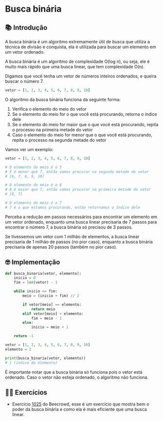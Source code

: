 # Busca binária

## 📚 Introdução

A busca binária é um algoritmo extremamente útil de busca que utiliza a técnica de divisão e conquista, ela é utilizada para buscar um elemento em um vetor ordenado.

A busca binária é um algoritmo de complexidade O(log n), ou seja, ele é muito mais rápido que uma busca linear, que tem complexidade O(n).

Digamos que você tenha um vetor de números inteiros ordenados, e queira buscar o número 7.

```py
vetor = [1, 2, 3, 4, 5, 6, 7, 8, 9, 10]
```

O algoritmo da busca binária funciona da seguinte forma:

1. Verifica o elemento do meio do vetor
2. Se o elemento do meio for o que você está procurando, retorna o índice dele
3. Se o elemento do meio for maior que o que você está procurando, repita o processo na primeira metade do vetor
4. Caso o elemento do meio for menor que o que você está procurando, repita o processo na segunda metade do vetor

Vamos ver um exemplo:

```py
vetor = [1, 2, 3, 4, 5, 6, 7, 8, 9, 10]

# O elemento do meio é o 5
# 5 é menor que 7, então vamos procurar na segunda metade do vetor
# [6, 7, 8, 9, 10]

# O elemento do meio é o 8
# 8 é maior que 7, então vamos procurar na primeira metade do vetor
# [6, 7]

# O elemento do meio é o 7
# 7 é o que estamos procurando, então retornamos o índice dele
```

Perceba a redução em passos necessários para encontrar um elemento em um vetor ordenado, enquanto uma busca linear precisaria de 7 passos para encontrar o número 7, a busca binária só precisou de 3 passos.

Se tivessemos um vetor com 1 milhão de elementos, a busca linear precisaria de 1 milhão de passos (no pior caso), enquanto a busca binária precisaria de apenas 20 passos (também no pior caso).

## 🤓 Implementação

```py
def busca_binaria(vetor, elemento):
    inicio = 0
    fim = len(vetor) - 1

    while inicio <= fim:
        meio = (inicio + fim) // 2

        if vetor[meio] == elemento:
            return meio
        elif vetor[meio] > elemento:
            fim = meio - 1
        else:
            inicio = meio + 1

    return -1

vetor = [1, 2, 3, 4, 5, 6, 7, 8, 9, 10]
elemento = 2

print(busca_binaria(vetor, elemento))
# 1 (índice do elemento)
```

É importante notar que a busca binária só funciona pois o vetor está ordenado. Caso o vetor não esteja ordenado, o algoritmo não funciona.

## 🧑‍🏫 Exercícios

- Exercício [1025](https://www.beecrowd.com.br/judge/pt/problems/view/1025) do Beecrowd, esse é um exercício que mostra bem o poder da busca binária e como ela é mais eficiente que uma busca linear.
